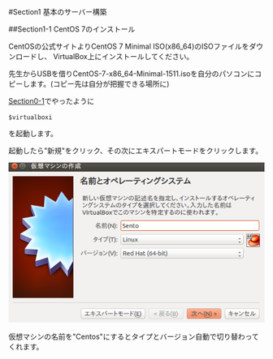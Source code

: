 #Section1 基本のサーバー構築

##Section1-1 CentOS 7のインストール

CentOSの公式サイトよりCentOS 7 Minimal ISO(x86_64)のISOファイルをダウンロードし、 VirtualBox上にインストールしてください。

先生からUSBを借りCentOS-7-x86_64-Minimal-1511.isoを自分のパソコンにコピーします。(コピー先は自分が把握できる場所に)

[Section0-1](https://github.com/n15011/wordpress/blob/master/Section0.md)でやったように

    $virtualboxi

を起動します。

起動したら"新規"をクリック、その次にエキスパートモードをクリックします。

![](./a.png)



仮想マシンの名前を"Centos"にするとタイプとバージョン自動で切り替わってくれます。



